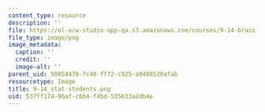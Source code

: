 ```yaml
---
content_type: resource
description: ''
file: https://ol-ocw-studio-app-qa.s3.amazonaws.com/courses/9-14-brain-structure-and-its-origins-spring-2014/537ff17496afc6b4f4bd535633a2db4e_9-14_stat-students.png
file_type: image/png
image_metadata:
  caption: ''
  credit: ''
  image-alt: ''
parent_uid: 50854470-7c40-ff72-c925-a9488520afab
resourcetype: Image
title: 9-14_stat-students.png
uid: 537ff174-96af-c6b4-f4bd-535633a2db4e
---
```

